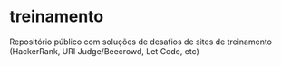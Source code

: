 # treinamento
Repositório público com soluções de desafios de sites de treinamento (HackerRank, URI Judge/Beecrowd, Let Code, etc)
